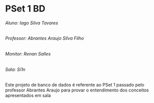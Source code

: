 # PSet 1 BD
###### Aluno: Iago Silva Tavares         
###### Professor: Abrantes Araujo Silva Filho 
###### Monitor: Renan Salles
###### Sala: Si1n 

Este projeto de banco de dados é referente ao PSet 1 passado pelo professor Abrantes Araujo para provar o entendimento dos conceitos apresentados em sala 